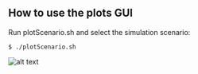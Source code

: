 
## How to use the plots GUI
Run plotScenario.sh and select the simulation scenario:

    $ ./plotScenario.sh

 ![alt text](https://github.com/josephkamel/F2MD/blob/master/f2md-results/plots.jpg)

